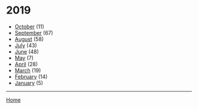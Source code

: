 # 2019

  * [October](./2019-10.md) (11)
  * [September](./2019-09.md) (67)
  * [August](./2019-08.md) (58)
  * [July](./2019-07.md) (43)
  * [June](./2019-06.md) (48)
  * [May](./2019-05.md) (7)
  * [April](./2019-04.md) (28)
  * [March](./2019-03.md) (19)
  * [February](./2019-02.md) (14)
  * [January](./2019-01.md) (5)

----

[Home](../)
